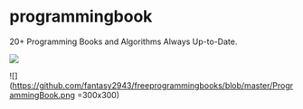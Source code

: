 # programmingbook
20+ Programming Books and Algorithms Always Up-to-Date. 


![](https://github.com/fantasy2943/freeprogrammingbooks/blob/master/Programming-Books.jpg)

![](https://github.com/fantasy2943/freeprogrammingbooks/blob/master/ProgrammingBook.png =300x300)
